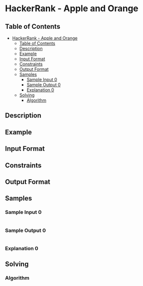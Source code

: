 # HackerRank - Apple and Orange

## Table of Contents
<!-- TOC -->

- [HackerRank - Apple and Orange](#hackerrank---apple-and-orange)
    - [Table of Contents](#table-of-contents)
    - [Description](#description)
    - [Example](#example)
    - [Input Format](#input-format)
    - [Constraints](#constraints)
    - [Output Format](#output-format)
    - [Samples](#samples)
        - [Sample Input 0](#sample-input-0)
        - [Sample Output 0](#sample-output-0)
        - [Explanation 0](#explanation-0)
    - [Solving](#solving)
        - [Algorithm](#algorithm)

<!-- /TOC -->

## Description


## Example


## Input Format


## Constraints


## Output Format


## Samples

### Sample Input 0
```

```

### Sample Output 0
```

```

### Explanation 0


## Solving


### Algorithm
